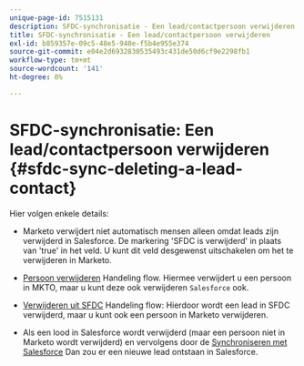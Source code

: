 ```yaml
---
unique-page-id: 7515131
description: SFDC-synchronisatie - Een lead/contactpersoon verwijderen - Marketo-documenten - Productdocumentatie
title: SFDC-synchronisatie - Een lead/contactpersoon verwijderen
exl-id: b859357e-09c5-48e5-940e-f5b4e955e374
source-git-commit: e04e2d6932830535493c431de50d6cf9e2298fb1
workflow-type: tm+mt
source-wordcount: '141'
ht-degree: 0%

---
```


# SFDC-synchronisatie: Een lead/contactpersoon verwijderen {#sfdc-sync-deleting-a-lead-contact}

Hier volgen enkele details:

* Marketo verwijdert niet automatisch mensen alleen omdat leads zijn verwijderd in Salesforce. De markering &#39;SFDC is verwijderd&#39; in plaats van &#39;true&#39; in het veld. U kunt dit veld desgewenst uitschakelen om het te verwijderen in Marketo.
* [Persoon verwijderen](/help/marketo/product-docs/core-marketo-concepts/smart-campaigns/flow-actions/delete-person.md) Handeling flow. Hiermee verwijdert u een persoon in MKTO, maar u kunt deze ook verwijderen `Salesforce` ook.

* [Verwijderen uit SFDC](/help/marketo/product-docs/core-marketo-concepts/smart-campaigns/salesforce-flow-actions/delete-person-from-sfdc.md) Handeling flow: Hierdoor wordt een lead in SFDC verwijderd, maar u kunt ook een persoon in Marketo verwijderen.
* Als een lood in Salesforce wordt verwijderd (maar een persoon niet in Marketo wordt verwijderd) en vervolgens door de [Synchroniseren met Salesforce](/help/marketo/product-docs/core-marketo-concepts/smart-campaigns/salesforce-flow-actions/sync-person-to-sfdc.md) Dan zou er een nieuwe lead ontstaan in Salesforce.
